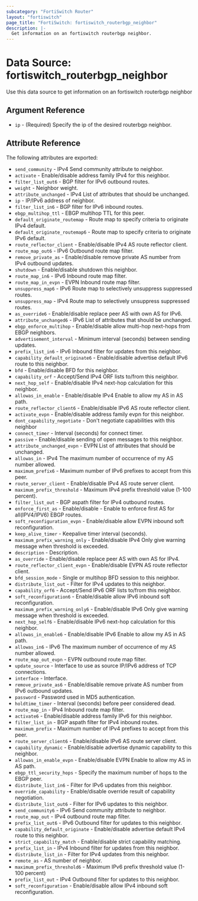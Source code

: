 ```yaml
---
subcategory: "FortiSwitch Router"
layout: "fortiswitch"
page_title: "FortiSwitch: fortiswitch_routerbgp_neighbor"
description: |-
  Get information on an fortiswitch routerbgp neighbor.
---
```


# Data Source: fortiswitch_routerbgp_neighbor
Use this data source to get information on an fortiswitch routerbgp neighbor

## Argument Reference

* `ip` - (Required) Specify the ip of the desired routerbgp neighbor.

## Attribute Reference

The following attributes are exported:

* `send_community` - IPv4 Send community attribute to neighbor.
* `activate` - Enable/disable address family IPv4 for this neighbor.
* `filter_list_out6` - BGP filter for IPv6 outbound routes.
* `weight` - Neighbor weight.
* `attribute_unchanged` - IPv4 List of attributes that should be unchanged.
* `ip` - IP/IPv6 address of neighbor.
* `filter_list_in6` - BGP filter for IPv6 inbound routes.
* `ebgp_multihop_ttl` - EBGP multihop TTL for this peer.
* `default_originate_routemap` - Route map to specify criteria to originate IPv4 default.
* `default_originate_routemap6` - Route map to specify criteria to originate IPv6 default.
* `route_reflector_client` - Enable/disable IPv4 AS route reflector client.
* `route_map_out6` - IPv6 Outbound route map filter.
* `remove_private_as` - Enable/disable remove private AS number from IPv4 outbound updates.
* `shutdown` - Enable/disable shutdown this neighbor.
* `route_map_in6` - IPv6 Inbound route map filter.
* `route_map_in_evpn` - EVPN Inbound route map filter.
* `unsuppress_map6` - IPv6 Route map to selectively unsuppress suppressed routes.
* `unsuppress_map` - IPv4 Route map to selectively unsuppress suppressed routes.
* `as_override6` - Enable/disable replace peer AS with own AS for IPv6.
* `attribute_unchanged6` - IPv6 List of attributes that should be unchanged.
* `ebgp_enforce_multihop` - Enable/disable allow multi-hop next-hops from EBGP neighbors.
* `advertisement_interval` - Minimum interval (seconds) between sending updates.
* `prefix_list_in6` - IPv6 Inbound filter for updates from this neighbor.
* `capability_default_originate6` - Enable/disable advertise default IPv6 route to this neighbor.
* `bfd` - Enable/disable BFD for this neighbor.
* `capability_orf` - Accept/Send IPv4 ORF lists to/from this neighbor.
* `next_hop_self` - Enable/disable IPv4 next-hop calculation for this neighbor.
* `allowas_in_enable` - Enable/disable IPv4 Enable to allow my AS in AS path.
* `route_reflector_client6` - Enable/disable IPv6 AS route reflector client.
* `activate_evpn` - Enable/disable address family evpn for this neighbor.
* `dont_capability_negotiate` - Don't negotiate capabilities with this neighbor
* `connect_timer` - Interval (seconds) for connect timer.
* `passive` - Enable/disable sending of open messages to this neighbor.
* `attribute_unchanged_evpn` - EVPN List of attributes that should be unchanged.
* `allowas_in` - IPv4 The maximum number of occurrence of my AS number allowed.
* `maximum_prefix6` - Maximum number of IPv6 prefixes to accept from this peer.
* `route_server_client` - Enable/disable IPv4 AS route server client.
* `maximum_prefix_threshold` - Maximum IPv4 prefix threshold value (1-100 percent).
* `filter_list_out` - BGP aspath filter for IPv4 outbound routes.
* `enforce_first_as` - Enable/disable  - Enable to enforce first AS for all(IPV4/IPV6) EBGP routes.
* `soft_reconfiguration_evpn` - Enable/disable allow EVPN inbound soft reconfiguration.
* `keep_alive_timer` - Keepalive timer interval (seconds).
* `maximum_prefix_warning_only` - Enable/disable IPv4 Only give warning message when threshold is exceeded.
* `description` - Description.
* `as_override` - Enable/disable replace peer AS with own AS for IPv4.
* `route_reflector_client_evpn` - Enable/disable EVPN AS route reflector client.
* `bfd_session_mode` - Single or multihop BFD session to this neighbor.
* `distribute_list_out` - Filter for IPv4 updates to this neighbor.
* `capability_orf6` - Accept/Send IPv6 ORF lists to/from this neighbor.
* `soft_reconfiguration6` - Enable/disable allow IPv6 inbound soft reconfiguration.
* `maximum_prefix_warning_only6` - Enable/disable IPv6 Only give warning message when threshold is exceeded.
* `next_hop_self6` - Enable/disable IPv6 next-hop calculation for this neighbor.
* `allowas_in_enable6` - Enable/disable IPv6 Enable to allow my AS in AS path.
* `allowas_in6` - IPv6 The maximum number of occurrence of my AS number allowed.
* `route_map_out_evpn` - EVPN outbound route map filter.
* `update_source` - Interface to use as source IP/IPv6 address of TCP connections.
* `interface` - Interface.
* `remove_private_as6` - Enable/disable remove private AS number from IPv6 outbound updates.
* `password` - Password used in MD5 authentication.
* `holdtime_timer` - Interval (seconds) before peer considered dead.
* `route_map_in` - IPv4 Inbound route map filter.
* `activate6` - Enable/disable address family IPv6 for this neighbor.
* `filter_list_in` - BGP aspath filter for IPv4 inbound routes.
* `maximum_prefix` - Maximum number of IPv4 prefixes to accept from this peer.
* `route_server_client6` - Enable/disable IPv6 AS route server client.
* `capability_dynamic` - Enable/disable advertise dynamic capability to this neighbor.
* `allowas_in_enable_evpn` - Enable/disable EVPN Enable to allow my AS in AS path.
* `ebgp_ttl_security_hops` - Specify the maximum number of hops to the EBGP peer.
* `distribute_list_in6` - Filter for IPv6 updates from this neighbor.
* `override_capability` - Enable/disable override result of capability negotiation.
* `distribute_list_out6` - Filter for IPv6 updates to this neighbor.
* `send_community6` - IPv6 Send community attribute to neighbor.
* `route_map_out` - IPv4 outbound route map filter.
* `prefix_list_out6` - IPv6 Outbound filter for updates to this neighbor.
* `capability_default_originate` - Enable/disable advertise default IPv4 route to this neighbor.
* `strict_capability_match` - Enable/disable strict capability matching.
* `prefix_list_in` - IPv4 Inbound filter for updates from this neighbor.
* `distribute_list_in` - Filter for IPv4 updates from this neighbor.
* `remote_as` - AS number of neighbor.
* `maximum_prefix_threshold6` - Maximum IPv6 prefix threshold value (1-100 percent)
* `prefix_list_out` - IPv4 Outbound filter for updates to this neighbor.
* `soft_reconfiguration` - Enable/disable allow IPv4 inbound soft reconfiguration.

